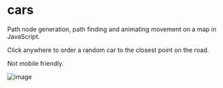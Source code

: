 # cars

Path node generation, path finding and animating movement on a map in JavaScript. 

Click anywhere to order a random car to the closest point on the road. 

Not mobile friendly. 

![image](https://github.com/kova98/cars/assets/28999034/98bf150d-dbd4-416b-982c-47fd31d61cf2)
